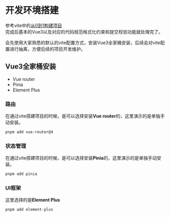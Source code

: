 # 开发环境搭建

参考vite中的[从0到1构建项目](/packages/vite/_sort.4_从0到1构建项目.html)  
完成后基本的Vue3以及对应的代码规范格式化约束和提交校验功能就处理完了。

会先使用大家熟悉的默认的vite配置方式，安装Vue3全家桶安装，后续会对vite配置进行抽离，方便后续的项目开发维护。

## Vue3全家桶安装

- Vue router
- Pinia
- Element Plus

### 路由

在通过vite搭建项目的时候，是可以选择安装**Vue router**的，这里演示的是单独手动安装。

```bash
pnpm add vue-router@4
```

### 状态管理

在通过vite搭建项目的时候，是可以选择安装**Pinia**的，这里演示的是单独手动安装。

```bash
pnpm add pinia
```

### UI框架

这里选择的是**Element Plus**

```bash
pnpm add element-plus
```